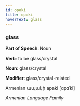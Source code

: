 ```yaml
---
id: opoki
title: opoki
hoverText: glass
---
```


### glass

**Part of Speech**: Noun

**Verb**: to be glass/crystal

**Noun**: glass/crystal

**Modifier**: glass/crystal-related

Armenian ապակի apaki [ɑpɑˈki]

*Armenian Language Family*
